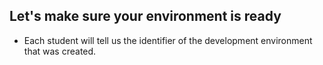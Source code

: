 ## Let's make sure your environment is ready

-  Each student will tell us the identifier of the development environment that was created.